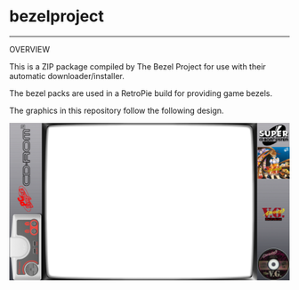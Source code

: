 # bezelproject

-------
OVERVIEW

This is a ZIP package compiled by The Bezel Project for use with their automatic downloader/installer.

The bezel packs are used in a RetroPie build for providing game bezels.

The graphics in this repository follow the following design.

![Sample bezel](https://github.com/thebezelproject/bezelprojectSA-PCE-CD/blob/master/retroarch/overlay/GameBezels/PCE-CD/Advanced%20V.G.%20(Japan).png?raw=true)
